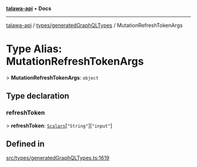 [**talawa-api**](../../../README.md) • **Docs**

***

[talawa-api](../../../modules.md) / [types/generatedGraphQLTypes](../README.md) / MutationRefreshTokenArgs

# Type Alias: MutationRefreshTokenArgs

\> **MutationRefreshTokenArgs**: `object`

## Type declaration

### refreshToken

\> **refreshToken**: [`Scalars`](Scalars.md)\[`"String"`\]\[`"input"`\]

## Defined in

[src/types/generatedGraphQLTypes.ts:1619](https://github.com/PalisadoesFoundation/talawa-api/blob/f1c816bca43cc03a8c1bd303394e2550a50db017/src/types/generatedGraphQLTypes.ts#L1619)
